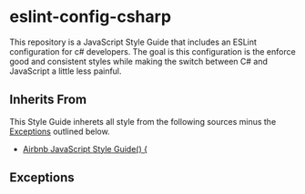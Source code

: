 # eslint-config-csharp

This repository is a JavaScript Style Guide that includes an ESLint configuration for c# developers.  The goal is this configuration is the enforce good and consistent styles while making the switch between C# and JavaScript a little less painful.

## Inherits From

This Style Guide inherets all style from the following sources minus the [Exceptions]("#exceptions") outlined below.

* [Airbnb JavaScript Style Guide() {](https://github.com/airbnb/javascript)

## <a name="exceptions"></a>Exceptions
